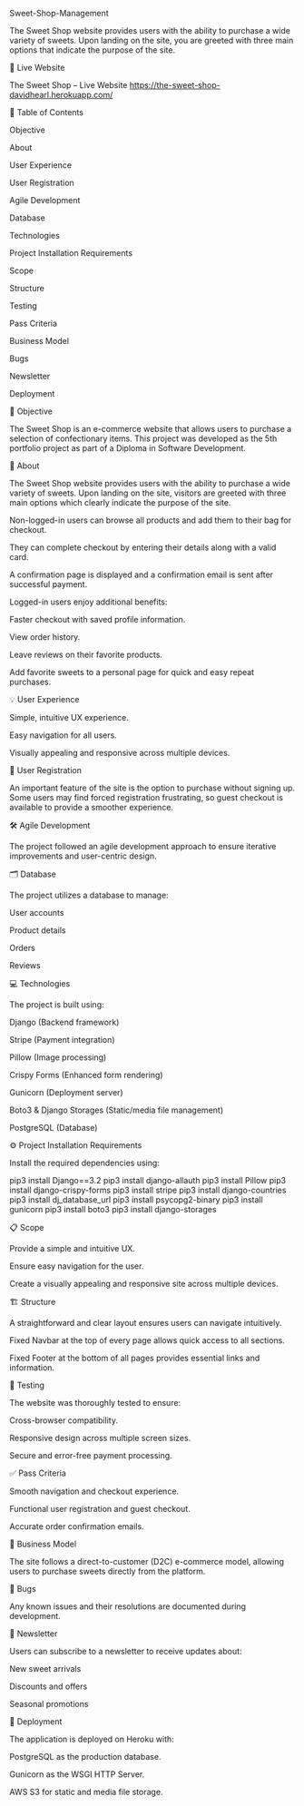 Sweet-Shop-Management

The Sweet Shop website provides users with the ability to purchase a wide variety of sweets.
Upon landing on the site, you are greeted with three main options that indicate the purpose of the site.

🚀 Live Website

The Sweet Shop – Live Website  https://the-sweet-shop-davidhearl.herokuapp.com/

📑 Table of Contents

Objective

About

User Experience

User Registration

Agile Development

Database

Technologies

Project Installation Requirements

Scope

Structure

Testing

Pass Criteria

Business Model

Bugs

Newsletter

Deployment

🎯 Objective

The Sweet Shop is an e-commerce website that allows users to purchase a selection of confectionary items.
This project was developed as the 5th portfolio project as part of a Diploma in Software Development.

🏪 About

The Sweet Shop website provides users with the ability to purchase a wide variety of sweets.
Upon landing on the site, visitors are greeted with three main options which clearly indicate the purpose of the site.

Non-logged-in users can browse all products and add them to their bag for checkout.

They can complete checkout by entering their details along with a valid card.

A confirmation page is displayed and a confirmation email is sent after successful payment.

Logged-in users enjoy additional benefits:

Faster checkout with saved profile information.

View order history.

Leave reviews on their favorite products.

Add favorite sweets to a personal page for quick and easy repeat purchases.

💡 User Experience

Simple, intuitive UX experience.

Easy navigation for all users.

Visually appealing and responsive across multiple devices.

👤 User Registration

An important feature of the site is the option to purchase without signing up.
Some users may find forced registration frustrating, so guest checkout is available to provide a smoother experience.

🛠 Agile Development

The project followed an agile development approach to ensure iterative improvements and user-centric design.

🗂 Database

The project utilizes a database to manage:

User accounts

Product details

Orders

Reviews

💻 Technologies

The project is built using:

Django (Backend framework)

Stripe (Payment integration)

Pillow (Image processing)

Crispy Forms (Enhanced form rendering)

Gunicorn (Deployment server)

Boto3 & Django Storages (Static/media file management)

PostgreSQL (Database)

⚙️ Project Installation Requirements

Install the required dependencies using:

pip3 install Django==3.2
pip3 install django-allauth
pip3 install Pillow
pip3 install django-crispy-forms
pip3 install stripe
pip3 install django-countries
pip3 install dj_database_url
pip3 install psycopg2-binary
pip3 install gunicorn
pip3 install boto3
pip3 install django-storages

📋 Scope

Provide a simple and intuitive UX.

Ensure easy navigation for the user.

Create a visually appealing and responsive site across multiple devices.

🏗 Structure

A straightforward and clear layout ensures users can navigate intuitively.

Fixed Navbar at the top of every page allows quick access to all sections.

Fixed Footer at the bottom of all pages provides essential links and information.

🧪 Testing

The website was thoroughly tested to ensure:

Cross-browser compatibility.

Responsive design across multiple screen sizes.

Secure and error-free payment processing.

✅ Pass Criteria

Smooth navigation and checkout experience.

Functional user registration and guest checkout.

Accurate order confirmation emails.

💼 Business Model

The site follows a direct-to-customer (D2C) e-commerce model, allowing users to purchase sweets directly from the platform.

🐞 Bugs

Any known issues and their resolutions are documented during development.

📰 Newsletter

Users can subscribe to a newsletter to receive updates about:

New sweet arrivals

Discounts and offers

Seasonal promotions

🚢 Deployment

The application is deployed on Heroku with:

PostgreSQL as the production database.

Gunicorn as the WSGI HTTP Server.

AWS S3 for static and media file storage.
